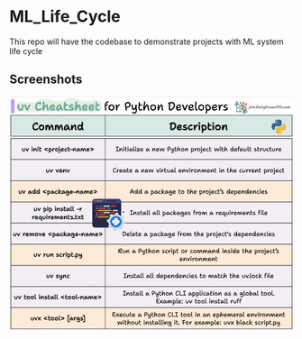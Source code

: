 # ML_Life_Cycle
This repo will have the codebase to demonstrate projects with ML system life cycle



## Screenshots  
![uv cheatsheet](static/uv_cheatsheet.gif)  
